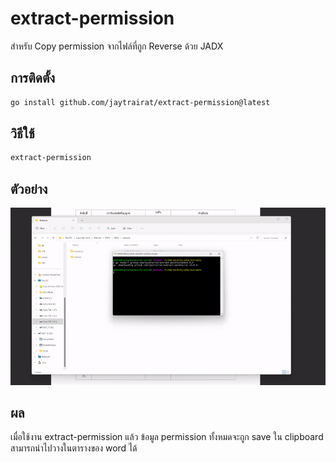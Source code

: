 
# extract-permission
สำหรับ Copy permission จากไฟล์ที่ถูก Reverse ด้วย JADX

## การติดตั้ง
```bash
go install github.com/jaytrairat/extract-permission@latest
```

## วิธีใช้
```bash
extract-permission
```

## ตัวอย่าง
![Example](https://raw.githubusercontent.com/jaytrairat/extract-permission/main/assets/permission.gif)

## ผล
เมื่อใช้งาน extract-permission แล้ว ข้อมูล permission ทั้งหมดจะถูก save ใน clipboard สามารถนำไปวางในตารางของ word ได้
